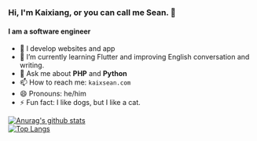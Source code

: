 ### Hi, I'm Kaixiang, or you can call me Sean. 👋
#### I am a software engineer
- 🔭 I develop websites and app
- 🌱 I’m currently learning Flutter and improving English conversation and writing.
- 💬 Ask me about **PHP** and **Python**
- 📫 How to reach me: `kaixsean.com`
- 😄 Pronouns: he/him
- ⚡ Fun fact: I like dogs, but I like a cat.

[![Anurag's github stats](https://github-readme-stats.vercel.app/api?username=kaixsean&theme=onedark)](https://github.com/kaixsean/github-readme-stats)  
[![Top Langs](https://github-readme-stats.vercel.app/api/top-langs/?username=kaixsean&layout=compact&theme=onedark)](https://github.com/kaixsean/github-readme-stats)
